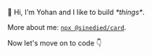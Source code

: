 👋  Hi, I'm Yohan and I like to build *\*things\**.

More about me: [`npx @sinedied/card`](https://repl.it/@sinedied/card?lite=true&outputonly=1).

Now let's move on to code 👇